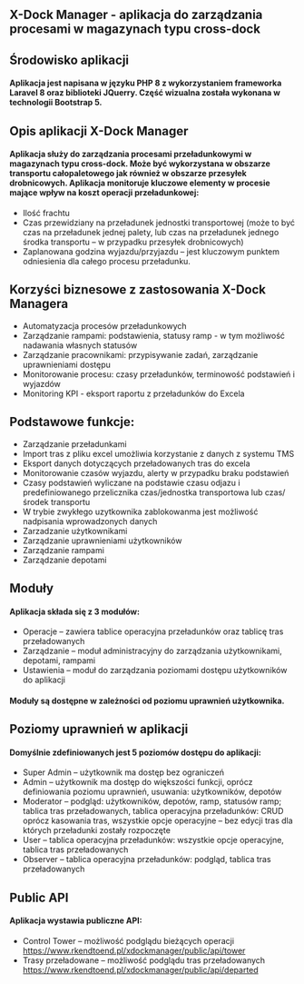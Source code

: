 ## X-Dock Manager - aplikacja do zarządzania procesami w magazynach typu cross-dock
## Środowisko aplikacji
#### Aplikacja jest napisana w języku PHP 8 z wykorzystaniem frameworka Laravel 8 oraz biblioteki JQuerry. Część wizualna została wykonana w technologii Bootstrap 5. 
## Opis aplikacji X-Dock Manager
#### Aplikacja służy do zarządzania procesami przeładunkowymi w magazynach typu cross-dock. Może być wykorzystana w obszarze transportu całopaletowego jak również w obszarze przesyłek drobnicowych. Aplikacja monitoruje kluczowe elementy w procesie mające wpływ na koszt operacji przeładunkowej:
*	Ilość frachtu
*	Czas przewidziany na przeładunek jednostki transportowej (może to być czas na przeładunek jednej palety, lub czas na przeładunek jednego środka transportu – w przypadku przesyłek drobnicowych)
* Zaplanowana godzina wyjazdu/przyjazdu – jest kluczowym punktem odniesienia dla całego procesu przeładunku.
## Korzyści biznesowe z zastosowania X-Dock Managera
*	Automatyzacja procesów przeładunkowych
*	Zarządzanie rampami: podstawienia, statusy ramp - w tym możliwość nadawania własnych statusów
*	Zarządzanie pracownikami: przypisywanie zadań, zarządzanie uprawnieniami dostępu
*	Monitorowanie procesu: czasy przeładunków, terminowość podstawień i wyjazdów
*	Monitoring KPI - eksport raportu z przeładunków do Excela
## Podstawowe funkcje:
* Zarządzanie przeładunkami
* Import tras z pliku excel umożliwia korzystanie z danych z systemu TMS
* Eksport danych dotyczących przeładowanych tras do excela
* Monitorowanie czasów wyjazdu, alerty w przypadku braku podstawień
* Czasy podstawień wyliczane na podstawie czasu odjazu i predefiniowanego przelicznika czas/jednostka transportowa lub czas/środek transportu
* W trybie zwykłego uzytkownika zablokowanma jest możliwość nadpisania wprowadzonych danych
* Zarzadzanie użytkownikami
* Zarządzanie uprawnieniami użytkowników
* Zarządzanie rampami
* Zarządzanie depotami
## Moduły
#### Aplikacja składa się z 3 modułów:
*	Operacje – zawiera tablice operacyjna przeładunków oraz tablicę tras przeładowanych
*	Zarządzanie – moduł administracyjny do zarządzania użytkownikami, depotami, rampami
*	Ustawienia – moduł do zarządzania poziomami dostępu użytkowników do aplikacji
#### Moduły są dostępne w zależności od poziomu uprawnień użytkownika.
## Poziomy uprawnień w aplikacji
#### Domyślnie zdefiniowanych jest 5 poziomów dostępu do aplikacji:
*	Super Admin – użytkownik ma dostęp bez ograniczeń
*	Admin – użytkownik ma dostęp do większości funkcji, oprócz definiowania poziomu uprawnień, usuwania: użytkowników, depotów
*	Moderator – podgląd: użytkowników, depotów, ramp, statusów ramp; tablica tras przeładowanych, tablica operacyjna przeładunków: CRUD oprócz kasowania tras, wszystkie opcje operacyjne – bez edycji tras dla których przeładunki zostały rozpoczęte
*	User – tablica operacyjna przeładunków: wszystkie opcje operacyjne, tablica tras przeładowanych
*	Observer – tablica operacyjna przeładunków: podgląd, tablica tras przeładowanych

## Public API
#### Aplikacja wystawia publiczne API:
*	Control Tower – możliwość podglądu bieżących operacji
https://www.rkendtoend.pl/xdockmanager/public/api/tower
* Trasy przeładowane – możliwość podglądu tras przeładowanych
https://www.rkendtoend.pl/xdockmanager/public/api/departed

